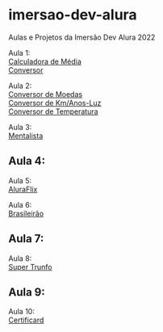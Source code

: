 # imersao-dev-alura
 Aulas e Projetos da Imersão Dev Alura 2022

 Aula 1:
<br>
<a href="https://gabrielbuttendorf.github.io/imersao-dev-alura/aula001/calculadora-media/" target="_blank">Calculadora de Média</a>
<br>
<a href="https://gabrielbuttendorf.github.io/imersao-dev-alura/aula001/conversor/" target="_blank">Conversor</a>

 Aula 2:
<br>
<a href="https://gabrielbuttendorf.github.io/imersao-dev-alura/aula002/conversor-moedas/" target="_blank">Conversor de Moedas</a>
<br>
<a href="https://gabrielbuttendorf.github.io/imersao-dev-alura/aula002/conversor-km-anosluz/" target="_blank">Conversor de Km/Anos-Luz</a>
<br>
<a href="https://gabrielbuttendorf.github.io/imersao-dev-alura/aula002/conversor-temperatura/" target="_blank">Conversor de Temperatura</a>

 Aula 3:
<br>
<a href="https://gabrielbuttendorf.github.io/imersao-dev-alura/aula003/mentalista/" target="_blank">Mentalista</a>

 Aula 4:
<br>
--

 Aula 5:
<br>
<a href="https://gabrielbuttendorf.github.io/imersao-dev-alura/aula005/aluraflix/" target="_blank">AluraFlix</a>

 Aula 6:
<br>
<a href="https://gabrielbuttendorf.github.io/imersao-dev-alura/aula006/brasileirao/" target="_blank">Brasileirão</a>

 Aula 7:
<br>
--

 Aula 8:
<br>
<a href="https://gabrielbuttendorf.github.io/imersao-dev-alura/aula008/super-trunfo/" target="_blank">Super Trunfo</a>

 Aula 9:
<br>
--

 Aula 10:
<br>
<a href="https://gabrielbuttendorf.github.io/imersao-dev-alura/aula010/certificard/" target="_blank">Certificard</a>



